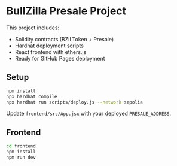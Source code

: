 # BullZilla Presale Project

This project includes:
- Solidity contracts (BZILToken + Presale)
- Hardhat deployment scripts
- React frontend with ethers.js
- Ready for GitHub Pages deployment

## Setup

```bash
npm install
npx hardhat compile
npx hardhat run scripts/deploy.js --network sepolia
```

Update `frontend/src/App.jsx` with your deployed `PRESALE_ADDRESS`.

## Frontend

```bash
cd frontend
npm install
npm run dev
```
